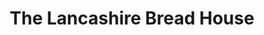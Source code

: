 ---
title: "The Lancashire Bread House"
url: /burscough/the-lancashire-bread-house/
shop: bakery
---